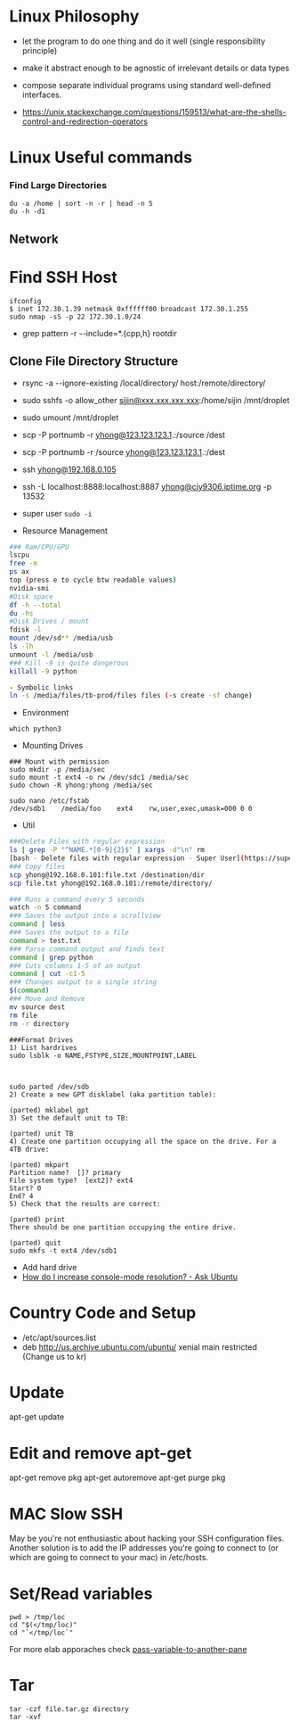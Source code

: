 # Linux Philosophy
- let the program to do one thing and do it well (single responsibility principle)
- make it abstract enough to be agnostic of irrelevant details or data types
- compose separate individual programs using standard well-defined interfaces.

- https://unix.stackexchange.com/questions/159513/what-are-the-shells-control-and-redirection-operators
# Linux Useful commands

### Find Large Directories
```
du -a /home | sort -n -r | head -n 5
du -h -d1
```
## Network
# Find SSH Host

```
ifconfig
$ inet 172.30.1.39 netmask 0xffffff00 broadcast 172.30.1.255
sudo nmap -sS -p 22 172.30.1.0/24
```
- grep pattern -r --include=\*.{cpp,h} rootdir

## Clone File Directory Structure
- rsync -a --ignore-existing /local/directory/ host:/remote/directory/
- sudo sshfs -o allow_other sijin@xxx.xxx.xxx.xxx:/home/sijin /mnt/droplet
- sudo umount /mnt/droplet


- scp -P portnumb -r yhong@123.123.123.1.:/source /dest
- scp -P portnumb -r /source yhong@123.123.123.1.:/dest
- ssh yhong@192.168.0.105
- ssh -L localhost:8888:localhost:8887 yhong@cjy9306.iptime.org -p 13532
- super user
 `sudo -i` 
- Resource Management
``` bash
### Ram/CPU/GPU
lscpu
free -m
ps ax
top (press e to cycle btw readable values)
nvidia-smi
#Disk space
df -h --total
du -hs 
#Disk Drives / mount
fdisk -l
mount /dev/sd** /media/usb
ls -lh
unmount -l /media/usb
### Kill -9 is quite dangerous
killall -9 python

- Symbolic links
ln -s /media/files/tb-prod/files files (-s create -sf change)
```
- Environment
```
which python3
```

- Mounting Drives

```
### Mount with permission
sudo mkdir -p /media/sec
sudo mount -t ext4 -o rw /dev/sdc1 /media/sec
sudo chown -R yhong:yhong /media/sec

sudo nano /etc/fstab
/dev/sdb1    /media/foo    ext4    rw,user,exec,umask=000 0 0
```
- Util
``` bash
###Delete Files with regular expression
ls | grep -P "^NAME.*[0-9]{2}$" | xargs -d"\n" rm
[bash - Delete files with regular expression - Super User](https://superuser.com/questions/392872/delete-files-with-regular-expression)
### Copy files
scp yhong@192.168.0.101:file.txt /destination/dir
scp file.txt yhong@192.168.0.101:/remote/directory/

### Runs a command every 5 seconds
watch -n 5 command
### Saves the output into a scrollview
command | less
### Saves the output to a file
command > test.txt
### Parse command output and finds text
command | grep python
### Cuts columns 1-5 of an output
command | cut -c1-5
### Changes output to a single string
$(command)
### Move and Remove
mv source dest 
rm file
rm -r directory

```

```
###Format Drives
1) List hardrives
sudo lsblk -o NAME,FSTYPE,SIZE,MOUNTPOINT,LABEL



sudo parted /dev/sdb
2) Create a new GPT disklabel (aka partition table):

(parted) mklabel gpt
3) Set the default unit to TB:

(parted) unit TB
4) Create one partition occupying all the space on the drive. For a 4TB drive:

(parted) mkpart
Partition name?  []? primary
File system type?  [ext2]? ext4
Start? 0
End? 4
5) Check that the results are correct:

(parted) print
There should be one partition occupying the entire drive.

(parted) quit
sudo mkfs -t ext4 /dev/sdb1
```

- Add hard drive
- [How do I increase console-mode resolution? - Ask Ubuntu](https://askubuntu.com/questions/18444/how-do-i-increase-console-mode-resolution)


# Country Code and Setup 
- /etc/apt/sources.list
- deb http://us.archive.ubuntu.com/ubuntu/ xenial main restricted (Change us to kr)

# Update
apt-get update

# Edit and remove apt-get
apt-get remove pkg
apt-get autoremove
apt-get purge pkg

# MAC Slow SSH
May be you're not enthusiastic about hacking your SSH configuration files. Another solution is to add the IP addresses you're going to connect to (or which are going to connect to your mac) in /etc/hosts.

# Set/Read variables
````
pwd > /tmp/loc
cd "$(</tmp/loc)"
cd "`</tmp/loc`"
````
For more elab apporaches check [pass-variable-to-another-pane](https://superuser.com/questions/1067335/pass-variable-to-another-pane)

# Tar
````
tar -czf file.tar.gz directory 
tar -xvf
````
